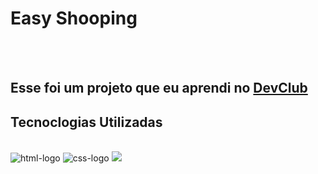 <h1>Easy Shooping</h1>
<br>
<br>
<h2> Esse foi um projeto que eu aprendi no <a href="https://rodolfomori.com.br/devclub">DevClub</a></h2>
<h2>Tecnoclogias Utilizadas</h2>
<br>
<img src="https://img.shields.io/badge/HTML-239120?style=for-the-badge&logo=html5&logoColor=white" alt="html-logo">
<img src="https://img.shields.io/badge/CSS-239120?&style=for-the-badge&logo=css3&logoColor=white" alt="css-logo">

<img src="https://github.com/LekaRegina/Easy-Shopping/blob/master/Assents/c%C3%B3pia%20de%20Captura%20de%20Tela%202023-07-28%20%C3%A0s%2015.29.28.png?raw=true">
<br>
<br>

